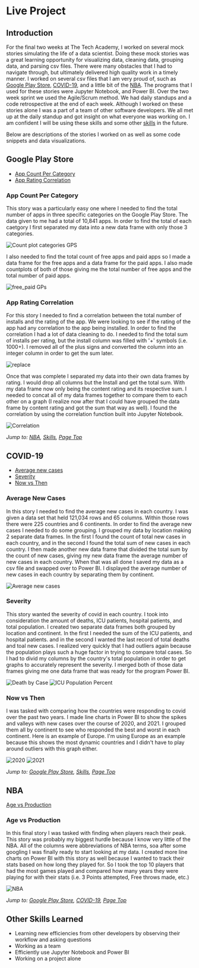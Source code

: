 # Live Project

## Introduction
For the final two weeks at The Tech Academy, I worked on several mock stories simulating the life of a data scientist. Doing these mock stories was a great learning opportunity for visualizing data, cleaning data, grouping data, and parsing csv files. There were many obstacles that I had to navigate through, but ultimately delivered high quality work in a timely manner. I worked on several csv files that I am very proud of, such as [Google Play Store](#google-play-store), [COVID-19](#covid-19), and a little bit of the [NBA](#nba). The programs that I used for these stories were Jupyter Notebook, and Power BI. Over the two week sprint we used the Agile/Scrum method. We had daily standups and a code retrospective at the end of each week. Although I worked on these stories alone I was a part of a team of other software developers. We all met up at the daily standup and got insight on what everyone was working on. I am confident I will be using these skills and some other [skills](#other-skills-learned) in the future.
  
Below are descriptions of the stories I worked on as well as some code snippets and data visualizations.


## Google Play Store
* [App Count Per Category](#app-count-per-category)
* [App Rating Correlation](#app-rating-correlation)



### App Count Per Category
This story was a particularly easy one where I needed to find the total number of apps in three specific categories on the Google Play Store. The data given to me had a total of 10,841 apps. In order to find the total of each caetgory I first separated my data into a new data frame with only those 3 categories. 

![Count plot categories GPS](https://user-images.githubusercontent.com/93669845/152563363-9d40d9be-fa82-4b97-93bc-3bfe913b9e48.png)

I also needed to find the total count of free apps and paid apps so I made a data frame for the free apps and a data frame for the paid apps. I also made countplots of both of those giving me the total number of free apps and the total number of paid apps. 

![free_paid GPs](https://user-images.githubusercontent.com/93669845/152564234-52eacb7c-e5e1-4183-8f6e-9323d70c6c41.png)

### App Rating Correlation
For this story I needed to find a correlation between the total number of installs and the rating of the app. We were looking to see if the rating of the app had any correlation to the app being installed. In order to find the correlation I had a lot of data cleaning to do. I needed to find the total sum of installs per rating, but the install column was filled with '+' symbols (i.e. 1000+). I removed all of the plus signs and converted the column into an integer column in order to get the sum later. 

![replace](https://user-images.githubusercontent.com/93669845/152565595-2a813054-d557-474f-84ac-5bc0c4825360.png)

Once that was complete I separated my data into their own data frames by rating. I would drop all columns but the Install and get the total sum. With my data frame now only being the content rating and its respective sum. I needed to concat all of my data frames together to compare them to each other on a graph (I realize now after that I could have grouped the data frame by content rating and got the sum that way as well). I found the correlation by using the correlation function built into Jupyter Notebook.

![Correlation](https://user-images.githubusercontent.com/93669845/152567215-37d771d3-8ff5-483f-b093-aaac14532779.png)

*Jump to: [NBA](#nba), [Skills](#other-skills-learned), [Page Top](#live-project)*

## COVID-19
* [Average new cases](#average-new-cases)
* [Severity](#severity)
* [Now vs Then](#now-vs-then)


 
### Average New Cases
In this story I needed to find the average new cases in each country. I was given a data set that held 121,034 rows and 65 columns. Within those rows there were 225 countries and 6 continents. In order to find the average new cases I needed to do some grouping. I grouped my data by location making 2 separate data frames. In the first I found the count of total new cases in each country, and in the second I found the total sum of new cases in each country. I then made another new data frame that divided the total sum by the count of new cases, giving my new data frame the average number of new cases in each country. When that was all done I saved my data as a csv file and swapped over to Power BI. I displayed the average number of new cases in each country by separating them by continent.

![Average new cases](https://user-images.githubusercontent.com/93669845/152570685-48c157a0-14c3-481b-85b7-2a67c1071877.png)

### Severity
This story wanted the severity of covid in each country. I took into consideration the amount of deaths, ICU patients, hospital patients, and total population. I created two separate data frames both grouped by location and continent. In the first I needed the sum of the ICU patients, and hospital patients. and in the second I wanted the last record of total deaths and toal new cases. I realized very quickly that I had outliers again because the population plays such a huge factor in trying to compare total cases. So I had to divid my columns by the country's total population in order to get graphs to accurately represent the severity. I merged both of those data frames giving me one data frame that was ready for the program Power BI.

![Death by Case](https://user-images.githubusercontent.com/93669845/152573332-7645abbe-e408-4fd3-9e99-0a7a0fc0bd5b.png)
![ICU Population Percent](https://user-images.githubusercontent.com/93669845/152573347-dcd4ea46-b3c5-4d73-a8ab-d7e117e56532.png)

### Now vs Then
I was tasked with comparing how the countries were responding to covid over the past two years. I made line charts in Power BI to show the spikes and valleys with new cases over the course of 2020, and 2021. I grouped them all by continent to see who responded the best and worst in each continent. Here is an example of Europe. I'm using Europe as an example because this shows the most dynamic countries and I didn't have to play around outliers with this graph either.

![2020](https://user-images.githubusercontent.com/93669845/152575584-86f4c957-a9b3-4349-81f9-a0d9e1c6553c.png)
![2021](https://user-images.githubusercontent.com/93669845/152575594-40f71da1-af0f-4850-aba7-f0dbcfaadb8d.png)

*Jump to: [Google Play Store](#google-play-store), [Skills](#other-skills-learned), [Page Top](#live-project)*

## NBA
[Age vs Production](#age-vs-production)


### Age vs Production
In this final story I was tasked with finding when players reach their peak. This story was probably my biggest hurdle because I know very little of the NBA. All of the columns were abbreviations of NBA terms, soa after some googling I was finally ready to start looking at my data. I created more line charts on Power BI with this story as well because I wanted to track their stats based on how long they played for. So I took the top 10 players that had the most games played and compared how many years they were playing for with their stats (i.e. 3 Points attempted, Free throws made, etc.)

![NBA](https://user-images.githubusercontent.com/93669845/152577909-a1d66050-6daa-4367-96bb-f195db1f4b0e.png)

*Jump to: [Google Play Store](#google-play-store), [COVID-19](#covid-19), [Page Top](#live-project)*

## Other Skills Learned

* Learning new efficiencies from other developers by observing their workflow and asking questions
* Working as a team
* Efficiently use Jupyter Notebook and Power BI
* Working on a project alone
